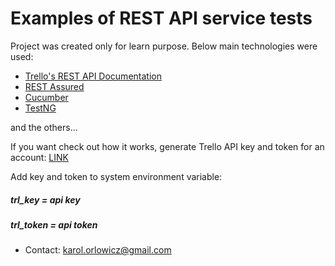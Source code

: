 # Examples of REST API service tests

Project was created only for learn purpose. Below main technologies were used:

* [Trello's REST API Documentation](https://developers.trello.com/reference#introduction)
* [REST Assured](http://rest-assured.io/)
* [Cucumber](https://cucumber.io/docs/)
* [TestNG](https://testng.org/doc/documentation-main.html)

and the others...

If you want check out how it works, generate Trello API key and token for an account:
[LINK](https://developers.trello.com/reference#api-key-tokens)

Add key and token to system environment variable:
##### trl_key = api key
##### trl_token = api token

* Contact: karol.orlowicz@gmail.com